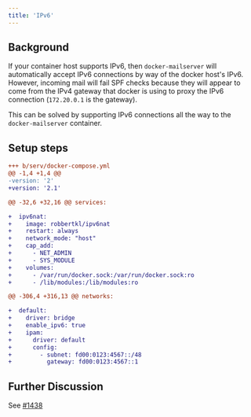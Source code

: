 ```yaml
---
title: 'IPv6'
---
```


## Background

If your container host supports IPv6, then `docker-mailserver` will automatically accept IPv6 connections by way of the docker host's IPv6. However, incoming mail will fail SPF checks because they will appear to come from the IPv4 gateway that docker is using to proxy the IPv6 connection (`172.20.0.1` is the gateway).

This can be solved by supporting IPv6 connections all the way to the `docker-mailserver` container.

## Setup steps

```diff
+++ b/serv/docker-compose.yml
@@ -1,4 +1,4 @@
-version: '2'
+version: '2.1'

@@ -32,6 +32,16 @@ services:

+  ipv6nat:
+    image: robbertkl/ipv6nat
+    restart: always
+    network_mode: "host"
+    cap_add:
+      - NET_ADMIN
+      - SYS_MODULE
+    volumes:
+      - /var/run/docker.sock:/var/run/docker.sock:ro
+      - /lib/modules:/lib/modules:ro

@@ -306,4 +316,13 @@ networks:

+  default:
+    driver: bridge
+    enable_ipv6: true
+    ipam:
+      driver: default
+      config:
+        - subnet: fd00:0123:4567::/48
+          gateway: fd00:0123:4567::1
```

## Further Discussion

See [#1438][github-issue-1438]

[github-issue-1438]: https://github.com/docker-mailserver/docker-mailserver/issues/1438

